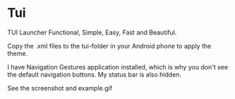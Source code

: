# Tui
TUI Launcher 
Functional, Simple, Easy, Fast and Beautiful.

Copy the .xml files to the tui-folder in your Android phone to apply the theme.

I have Navigation Gestures application installed, which is why you don't see the default navigation buttons. 
My status bar is also hidden.

See the screenshot and example.gif 
